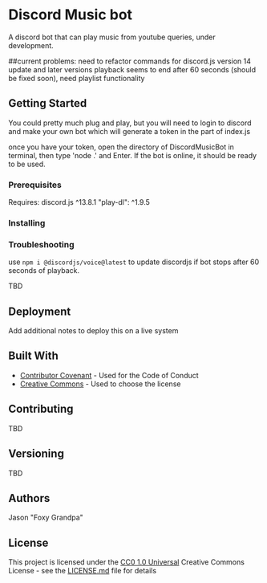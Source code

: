 # Discord Music bot

A discord bot that can play music from youtube queries, under development.

##current problems: 
need to refactor commands for discord.js version 14 update and later versions
playback seems to end after 60 seconds (should be fixed soon), need playlist functionality


## Getting Started

You could pretty much plug and play, but you will need to login to discord and make your own bot which will generate a token in the <YOUR TOKEN HERE>
part of index.js


once you have your token, open the directory of DiscordMusicBot in terminal, then type 'node .' and Enter. If the bot is online, it should be ready to be used.
### Prerequisites

Requires: 
discord.js ^13.8.1
"play-dl": ^1.9.5
### Installing

### Troubleshooting
use `npm i @discordjs/voice@latest` to update discordjs if bot stops after 60 seconds of playback.

TBD


## Deployment

Add additional notes to deploy this on a live system

## Built With

  - [Contributor Covenant](https://www.contributor-covenant.org/) - Used
    for the Code of Conduct
  - [Creative Commons](https://creativecommons.org/) - Used to choose
    the license

## Contributing

TBD

## Versioning

TBD

## Authors

Jason "Foxy Grandpa"

## License

This project is licensed under the [CC0 1.0 Universal](LICENSE.md)
Creative Commons License - see the [LICENSE.md](LICENSE.md) file for
details

